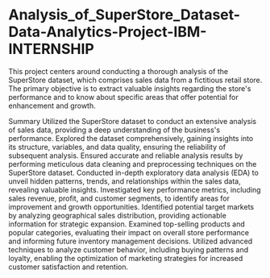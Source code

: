 # Analysis_of_SuperStore_Dataset-Data-Analytics-Project-IBM-INTERNSHIP

This project centers around conducting a thorough analysis of the SuperStore dataset, which comprises sales data from a fictitious retail store. The primary objective is to extract valuable insights regarding the store's performance and to know about specific areas that offer potential for enhancement and growth.

Summary
Utilized the SuperStore dataset to conduct an extensive analysis of sales data, providing a deep understanding of the business's performance.
Explored the dataset comprehensively, gaining insights into its structure, variables, and data quality, ensuring the reliability of subsequent analysis.
Ensured accurate and reliable analysis results by performing meticulous data cleaning and preprocessing techniques on the SuperStore dataset.
Conducted in-depth exploratory data analysis (EDA) to unveil hidden patterns, trends, and relationships within the sales data, revealing valuable insights.
Investigated key performance metrics, including sales revenue, profit, and customer segments, to identify areas for improvement and growth opportunities.
Identified potential target markets by analyzing geographical sales distribution, providing actionable information for strategic expansion.
Examined top-selling products and popular categories, evaluating their impact on overall store performance and informing future inventory management decisions.
Utilized advanced techniques to analyze customer behavior, including buying patterns and loyalty, enabling the optimization of marketing strategies for increased customer satisfaction and retention.
